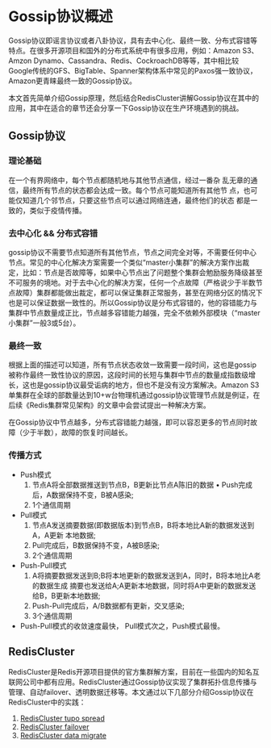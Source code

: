 # Gossip协议概述

Gossip协议即谣言协议或者八卦协议，具有去中心化、最终一致、分布式容错等特点。在很多开源项目和国外的分布式系统中有很多应用，例如：Amazon S3、Amzon Dynamo、Cassandra、Redis、CockroachDB等等，其中相比较Google传统的GFS、BigTable、Spanner架构体系中常见的Paxos强一致协议，Amazon更青睐最终一致的Gossip协议。

本文首先简单介绍Gossip原理，然后结合RedisCluster讲解Gossip协议在其中的应用，其中在适合的章节还会分享一下Gossip协议在生产环境遇到的挑战。

## Gossip协议
### 理论基础
在一个有界网络中，每个节点都随机地与其他节点通信，经过一番杂 乱无章的通信，最终所有节点的状态都会达成一致。每个节点可能知道所有其他节 点，也可能仅知道几个邻节点，只要这些节点可以通过网络连通，最终他们的状态 都是一致的，类似于疫情传播。

### 去中心化 && 分布式容错
gossip协议不需要节点知道所有其他节点，节点之间完全对等，不需要任何中心节点。常见的中心化解决方案需要一个类似“master小集群”的解决方案作出裁定，比如：节点是否故障等，如果中心节点出了问题整个集群会勉励服务降级甚至不可服务的境地。对于去中心化的解决方案，任何一个点故障（严格说少于半数节点故障）集群都能做出裁定，都可以保证集群正常服务，甚至在网络分区的情况下也是可以保证数据一致性的。所以Gossip协议是分布式容错的，他的容错能力与集群中节点数量成正比，节点越多容错能力越强，完全不依赖外部模块（“master小集群”一般3或5台）。


### 最终一致
根据上面的描述可以知道，所有节点状态收敛一致需要一段时间，这也是gossip被称作最终一致性协议的原因，这段时间的长短与集群中节点的数量成指数级增长，这也是gossip协议最受诟病的地方，但也不是没有没方案解决。Amazon S3单集群在全球的部数量达到10+w台物理机通过gossip协议管理节点就是例证，在后续《Redis集群常见架构》的文章中会尝试提出一种解决方案。

在Gossip协议中节点越多，分布式容错能力越强，即可以容忍更多的节点同时故障（少于半数），故障的恢复时间越长。

### 传播方式
* Push模式
	1. 节点A将全部数据推送到节点B，B更新比节点A陈旧的数据 • Push完成后，A数据保持不变，B被A感染;
	2. 1个通信周期
* Pull模式
	1. 节点A发送摘要数据(即数据版本)到节点B，B将本地比A新的数据发送到A，A更新 本地数据;
	2. Pull完成后，B数据保持不变，A被B感染;
	3. 2个通信周期
* Push-Pull模式
	1. A将摘要数据发送到B;B将本地更新的数据发送到A，同时，B将本地比A老的数据生成 摘要也发送给A;A更新本地数据，同时将A中更新的数据发送给B，B更新本地数据;
	2. Push-Pull完成后，A/B数据都有更新，交叉感染;
	3. 3个通信周期
* Push-Pull模式的收敛速度最快， Pull模式次之，Push模式最慢。

## RedisCluster
RedisCluster是Redis开源项目提供的官方集群解方案，目前在一些国内的知名互联网公司中都有应用。RedisCluster通过Gossip协议实现了集群拓扑信息传播与管理、自动failover、透明数据迁移等。本文通过以下几部分介绍Gossip协议在RedisCluster中的实践：
1. [RedisCluster tupo spread](https://github.com/joeylichang/joeylichang.github.io/blob/master/src/distributed_protocol/gossip/ping_pong.md)
2. [RedisCluster failover](https://github.com/joeylichang/joeylichang.github.io/blob/master/src/distributed_protocol/gossip/failover.md)
3. [RedisCluster data migrate](https://github.com/joeylichang/joeylichang.github.io/blob/master/src/distributed_protocol/gossip/migrate.md)
